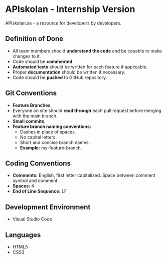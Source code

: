 # APIskolan - Internship Version
APIskolan.se - a resource for developers by developers.

## Definition of Done

- All team members should **understand the code** and be capable to make changes to it.
- Code should be **commented**.
- **Automated tests** should be written for each feature if applicable.
- Proper **documentation** should be written if necessary.
- Code should be **pushed** to GitHub repository.

## Git Conventions

- **Feature Branches**.
- Everyone on site should **read through** each pull request before merging with the main branch.
- **Small commits**.
- **Feature branch naming conventions:**
    - Dashes in place of spaces.
    - No capital letters.
    - Short and concise branch names.
    - **Example:** my-feature-branch. 

## Coding Conventions

- **Comments:** English, first letter capitalized. Space between comment symbol and comment.
- **Spaces:** 4
- **End of Line Sequence:** LF

## Development Environment

- Visual Studio Code

## Languages

- HTML5
- CSS3
